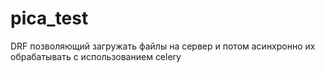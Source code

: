 # pica_test
DRF позволяющий загружать файлы на сервер и потом асинхронно их обрабатывать с использованием celery
